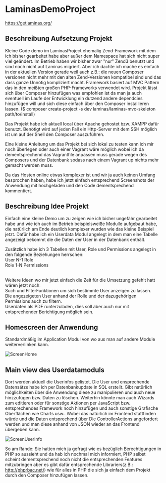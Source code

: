 # LaminasDemoProject
https://getlaminas.org/

## Beschreibung Aufsetzung Projekt
Kleine Code demo im LaminasProject ehemalig Zend-Framework mit dem ich bisher gearbeitet habe aber außer dem Namespace hat sich nicht super viel geändert.
Im Betrieb haben wir bisher zwar "nur" Zend3 benutzt und sind noch nicht auf Laminas migriert. Aber ich dachte ich mache es einfach in der aktuellen Version gerade weil auch z.B.: die neuen Composer versionen nicht mehr mit den alten Zend-Versionen kompatibel sind und das dass ganze Unnötig kompliziert macht.
Framework basiert auf MVC Pattern das in den meißten großen PHP-Frameworks verwendet wird. 
Projekt lässt sich über Composer hinzufügen was empfohlen ist da man ja auch eventuell im Laufe der Entwicklung ein dutzend andere dependcies hinzufügen will und sich diese einfach über den Composer installieren lassen. ($ composer create-project -s dev laminas/laminas-mvc-skeleton path/to/install)

Das Projekt habe ich aktuell local über Apache gehostet bzw. XAMPP dafür benutzt. 
Benötigt wird auf jeden Fall ein Http-Server mit dem SSH möglich ist um auf der Shell den Composer auszuführen. 

Eine kleine Anleitung um das Projekt bei sich lokal zu testen kann ich mir noch überlegen oder auch einer Vagrant wäre möglich wobei ich da dementsprechend das Vagrantfile anpassen muss gerade wegen des Composers und der Datenbank sodass nach einem Vagrant up nichts mehr gemacht werden muss. 

Da das Hosten online etwas komplexer ist und wir ja auch keinen Umfang besprochen haben, habe ich jetzt einfach entsprechend Screenshots der Anwendung mit hochgeladen und den Code dementsprechend kommentiert. 

## Beschreibung Idee Projekt
Einfach eine kleine Demo um zu zeigen wie ich bisher ungefähr gearbeitet habe und wie ich auch im Betrieb beispielsweiße Modulle aufgebaut habe, die natürlich am Ende deutlich komplexer wurden wie das kleine Beispiel jetzt. 
Dafür habe ich ein Userdata Modul angelegt in dem man eine Tabelle angezeigt bekommt die die Daten der User in der Datenbank enthält. 
<br>

Zusätzlich habe ich 3 Tabellen mit User, Role und Permissions angelegt in den folgende Beziehungen herrschen: <br>
User N-1 Role <br>
Role 1-N Permissions <br>
<br>

Weitere Ideen wo mir jetzt einfach die Zeit für die Umsetzung gefehlt hatt wären jetzt noch: <br>
Such und FilterFunktionen um sich bestimmte User anzeigen zu lassen. <br>
Die angezeigeten User anhand der Rolle und der dazugehörigen Permissions auch zu filtern. <br> 
Userdaten als PDF runterzuladen, dies soll aber auch nur mit entsprechender Berichtigung möglich sein. <br>

## Homescreen der Anwendung 
Standardmäßig im Application Modul von wo aus man auf andere Module weiterverlinken kann.

![ScreenHome](https://user-images.githubusercontent.com/49024358/109636311-b4bd4a80-7b4b-11eb-995b-4601ece5c9d3.PNG)

## Main view des Userdatamoduls 
Dort werden aktuell die Userinfos gelistet. Die User und ensprechende Datensätze habe ich per Datenbankupdate in SQL erstellt. Gibt natürlich möglichkeiten über die Anwendung diese zu manipulieren und auch neue hinzzufügen bzw. Daten zu löschen.
Weiterhin könnte man auch Wizards zum editieren oder für sonstige Aktionen per JavaScript bzw. entsprechendes Framework noch hinzufügen und auch sonstige Grafische Oberflächen wie Charts usw.. Wobei das natürlich im Frontend stattfinden würde und die Daten entsprechend über Die ControllerActions angefordert werden und man diese anhand von JSON wieder an das Frontend übergeben kann. 

![ScreenUserInfo](https://user-images.githubusercontent.com/49024358/109636305-b2f38700-7b4b-11eb-9069-936b975ee214.PNG)

So am Rande: Sie hatten mich ja gefragt wie es bezüglich Berechtigungen in PHP so aussieht und da hab ich nochmal mich informiert, PHP selbst scheint dementsprechend noch nicht die entsprechenden Features mitzubringen aber es gibt dafür entsprechende Librariers(z.B.: http://phprbac.net/) wie für alles in PHP die sich ja einfach dem Projekt durch den Composer hinzufügen lassen.
